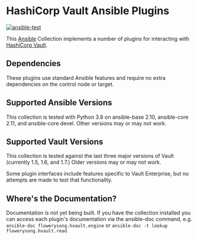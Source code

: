 # HashiCorp Vault Ansible Plugins

[![ansible-test](https://github.com/flowerysong/ansible-flowerysong.hvault/actions/workflows/ansible-test.yml/badge.svg)](https://github.com/flowerysong/ansible-flowerysong.hvault/actions/workflows/ansible-test.yml)

This [Ansible](https://www.ansible.com/) Collection implements a number of
plugins for interacting with [HashiCorp Vault](https://vaultproject.io/).

## Dependencies

These plugins use standard Ansible features and require no extra
dependencies on the control node or target.

## Supported Ansible Versions

This collection is tested with Python 3.8 on ansible-base 2.10,
ansible-core 2.11, and ansible-core devel. Other versions may or may
not work.

## Supported Vault Versions

This collection is tested against the last three major versions of
Vault (currently 1.5, 1.6, and 1.7.) Older versions may or may not
work.

Some plugin interfaces include features specific to Vault Enterprise,
but no attempts are made to test that functionality.

## Where's the Documentation?

Documentation is not yet being built. If you have the collection
installed you can access each plugin's documentation via the
ansible-doc command, e.g. `ansible-doc flowerysong.hvault.engine` or
`ansible-doc -t lookup flowerysong.hvault.read`
